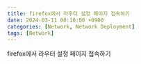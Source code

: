 ```yaml
---
title: firefox에서 라우터 설정 페이지 접속하기
date: 2024-03-11 00:10:00 +0900
categories: [Network, Network Deployment]
tags: [Network]
---
```

firefox에서 라우터 설정 페이지 접속하기